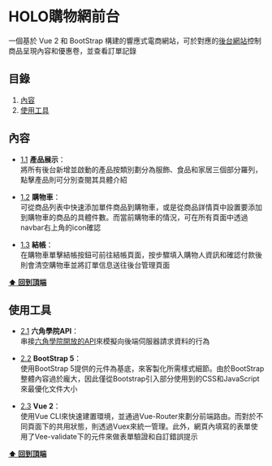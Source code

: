 # HOLO購物網前台
一個基於 Vue 2 和 BootStrap 構建的響應式電商網站，可於對應的[後台網站](https://github.com/chartlines/e-website-manage-interface)控制商品呈現內容和優惠卷，並查看訂單記錄

<a name="table-of-contents"></a>
## 目錄
  1. [內容](#content)
  1. [使用工具](#resources)

<a name="content"></a>
## 內容

  - [1.1](#1.1) <a name='1.1'></a> **產品展示**：<br>
  將所有後台新增並啟動的產品按類別劃分為服飾、食品和家居三個部分羅列，點擊產品則可分別查閱其具體介紹

  - [1.2](#1.2) <a name='1.2'></a> **購物車**：<br>
  可從商品列表中快速添加單件商品到購物車，或是從商品詳情頁中設置要添加到購物車的商品的具體件數。而當前購物車的情況，可在所有頁面中透過navbar右上角的icon確認

  - [1.3](#1.3) <a name='1.3'></a> **結帳**：<br>
  在購物車單擊結帳按鈕可前往結帳頁面，按步驟填入購物人資訊和確認付款後則會清空購物車並將訂單信息送往後台管理頁面

  **[⬆ 回到頂端](#table-of-contents)**

<a name="resources"></a>
## 使用工具

  - [2.1](#2.1) <a name='2.1'></a> **六角學院API**：<br>
  串接[六角學院開放的API](https://github.com/hexschool/vue-course-api-wiki/wiki/%E7%99%BB%E5%85%A5%E5%8F%8A%E9%A9%97%E8%AD%89)來模擬向後端伺服器請求資料的行為

  - [2.2](#2.2) <a name='2.2'></a> **BootStrap 5**：<br>
  使用BootStrap 5提供的元件為基底，來客製化所需樣式細節。由於BootStrap整體內容過於龐大，因此僅從Bootstrap引入部分使用到的CSS和JavaScript來最優化文件大小

  - [2.3](#2.3) <a name='2.3'></a> **Vue 2**：<br>
  使用Vue CLI來快速建置環境，並通過Vue-Router來劃分前端路由。而對於不同頁面下的共用狀態，則透過Vuex來統一管理。此外，網頁內填寫的表單使用了Vee-validate下的元件來做表單驗證和自訂錯誤提示

  **[⬆ 回到頂端](#table-of-contents)**
